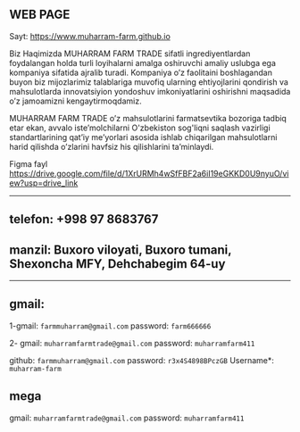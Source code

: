 ## WEB PAGE

Sayt: https://www.muharram-farm.github.io

Biz Haqimizda
MUHARRAM FARM TRADE sifatli ingrediyentlardan foydalangan holda turli loyihalarni amalga oshiruvchi amaliy uslubga ega kompaniya sifatida ajralib turadi. Kompaniya o’z faolitaini boshlagandan buyon biz mijozlarimiz talablariga muvofiq ularning ehtiyojlarini qondirish va mahsulotlarda innovatsiyion yondoshuv imkoniyatlarini oshirishni maqsadida o’z jamoamizni kengaytirmoqdamiz.

MUHARRAM FARM TRADE o’z mahsulotlarini farmatsevtika bozoriga tadbiq etar ekan, avvalo iste’molchilarni O'zbekiston sog'liqni saqlash vazirligi standartlarining qat’iy me’yorlari asosida ishlab chiqarilgan mahsulotlarni harid qilishda o’zlarini havfsiz his qilishlarini ta’minlaydi.

Figma fayl https://drive.google.com/file/d/1XrURMh4wSfFBF2a6iI19eGKKD0U9nyuO/view?usp=drive_link

------- 

## telefon: +998 97 8683767

## manzil: Buxoro viloyati, Buxoro tumani, Shexoncha MFY, Dehchabegim 64-uy

------- 

## gmail: 

1-gmail: ```farmmuharram@gmail.com```
password: ```farm666666```

2- gmail: ```muharramfarmtrade@gmail.com```
password: ```muharramfarm411```

github: ```farmmuharram@gmail.com```
password: ```r3x4S4898BPczGB```
Username*: ```muharram-farm```

## mega

gmail: ```muharramfarmtrade@gmail.com```
password: ```muharramfarm411```
